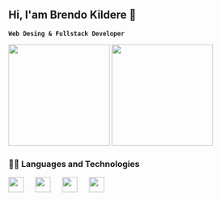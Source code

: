 ## Hi, I'am Brendo Kildere 👋
**`Web Desing & Fullstack Developer`**

<div>
  <img src="http://github-profile-summary-cards.vercel.app/api/cards/stats?username=BrendoKildereSilva&theme=2077" height="200">
  <img src="https://github-readme-stats.vercel.app/api/top-langs/?username=brendokilderesilva&theme=tokyonight&layout=compact&custom_title=🤖Technologies&langs_count=9" height="200">
</div>



### 👨‍💻 Languages ​​and Technologies



  <img 
    align="left"
    width="30px"
    style="padding-right: 20px;" 
    src="https://cdn.jsdelivr.net/gh/devicons/devicon@latest/icons/vuejs/vuejs-original.svg"
  />
  <img 
    align="left"
    width="30px"
    style="padding-right: 20px;" 
    src="https://cdn.jsdelivr.net/gh/devicons/devicon@latest/icons/php/php-original.svg" 
  />

  <img
    align="left"
    width="30px"
    style="padding-right: 20px;" 
    src="https://cdn.jsdelivr.net/gh/devicons/devicon@latest/icons/mysql/mysql-original-wordmark.svg" 
  />

  
  <img
    align="left"
    width="30px"
    style="padding-right: 20px;"
    src="https://cdn.jsdelivr.net/gh/devicons/devicon@latest/icons/sass/sass-original.svg" 
  />
          


          


          
          



